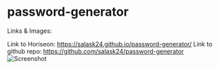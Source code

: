# password-generator


Links & Images:

Link to Horiseon: https://salask24.github.io/password-generator/
Link to github repo: https://github.com/salask24/password-generator
![Screenshot](assets/images/full-website-screenshot.png)